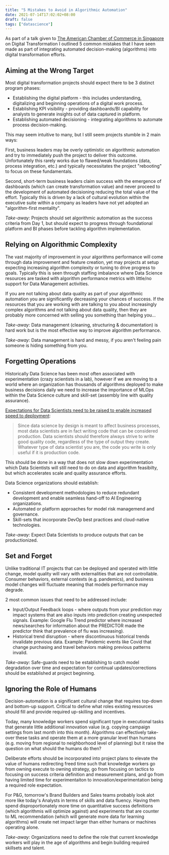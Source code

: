 ```yaml
---
title: "5 Mistakes to Avoid in Algorithmic Automation"
date: 2021-07-14T17:02:02+08:00
draft: false
tags: ["datascience"]
---
```


As part of a talk given to [The American Chamber of Commerce in Singapore](https://www.linkedin.com/company/amchamsingapore/) on Digital Transformation I outlined 5 common mistakes that I have seen made as part of integrating automated decision-making (algorithms) into digital transformation efforts.

## Aiming at the Wrong Target

Most digital transformation projects should expect there to be 3 distinct program phases:

* Establishing the digital platform - this includes understanding, digitalizing and beginning operations of a digital work process.
* Establishing KPI visibility - providing dashboards/BI capability for analysts to generate insights out of data captured in platform.
* Establishing automated decisioning - integrating algorithms to automate process decision-making.

This may seem intuitive to many, but I still seem projects stumble in 2 main ways:

First, business leaders may be overly optimistic on algorithmic automation
and try to immediately push the project to deliver this outcome.  Unfortunately this rarely works due to flawed/weak foundations (data, process
integration, etc.) and typically necessitates the project "rebooting" to focus on these fundamentals.

Second, short-term business leaders claim success with the emergence of dashboards (which can create transformation value) and never proceed to
the development of automated decisioning reducing the total value of the effort.  Typically this is driven by a lack of cultural evolution within the executive suite within a company as leaders have not yet adopted an "algorithm-first mentality".

*Take-away:* Projects should set algorithmic automation as the success criteria from Day 1, but should expect to progress through foundational platform and BI phases before tackling algorithm implementation.

## Relying on Algorithmic Complexity

The vast majority of improvement in your algorithms performance will come through data improvement and feature creation, yet may projects at setup expecting increasing algorithm complexity or tuning to drive progress to goals.  Typically this is seen through staffing imbalance where Data Science resources are tasked
with algorithm performance metrics with little/no support for Data Management activities.

If you are not talking about data quality as part of your algorithmic automation you are significantlly decreasing your chances of success.  If the resources that you are working with are talking to you about increasingly complex algorithms and not talking about data quality, then they are probably more concerned with selling you something than helping you...

*Take-away:* Data management (cleaning, structuring & documentation) is hard work but is the most effective way to improve algorithm performance.

*Take-away:* Data management is hard and messy, if you aren't feeling pain someone is hiding something from you.

## Forgetting Operations

Historically Data Science has been most often associated with experimentation (crazy scientists in a lab), however if we are moving to a world where an organization has thousands of algorithms deployed to make business decisions daily we need to increase the importance of MLOps within the Data Science culture and skill-set (assembly line with quality assurance).

[Expectations for Data Scientists need to be raised to enable increased speed to deployment](https://thuijskens.github.io/2018/11/13/useful-code-is-production-code/):

>Since data science by design is meant to affect business processes, most data scientists are in fact writing code that can be considered production. Data scientists should therefore always strive to write good quality code, regardless of the type of output they create. Whatever type of data scientist you are, the code you write is only useful if it is production code.

This should be done in a way that does not slow down experimentation which Data Scientists will still need to do on data and algorithm feasibilty, but which accelerates scale and quality assurance efforts.

Data Science organizations should establish:

* Consistent development methodologies to reduce redundant development and enable seamless hand-off to AI Engineering organizations.
* Automated or platform approaches for model risk managemend and governance.
* Skill-sets that incorporate DevOp best practices and cloud-native technologies.

*Take-away:* Expect Data Scientists to produce outputs that can be productionized.

## Set and Forget

Unlike traditional IT projects that can be deployed and operated with little change, model quality will vary with externalities that are not controllable.  Consumer behaviors, external contexts (e.g. pandemics), and business model changes will fluctuate meaning that models performance may degrade.

2 most common issues that need to be addressed include:

* Input/Output Feedback loops - where outputs from your prediction may impact systems that are also inputs into prediction creating unexpected signals.  Example: Google Flu Trend predictor where increased news/searches for information about the PREDICTOR made the predictor think that prevalence of flu was increasing).
* Historical trend disruption - where discontinuous historical trends invalidate previous data.  Example: Pandemic events like Covid that change purchasing and travel behaviors making previous patterns invalid.

*Take-away:* Safe-guards need to be establishing to catch model degradation over time and expectation for continual updates/corrections should be established at project beginning.

## Ignoring the Role of Humans

Decision-automation is a significant cultural change that requires top-down and bottom-up support.  Critical to define what roles existing resources should fill and provide required up-skilling and incentives.

Today, many knowledge workers spend significant type in executional tasks that generate little additional innovation value (e.g. copying campaign settings from last month into this month).  Algorithms can effectively take-over these tasks and operate them at a more granular level than humans (e.g. moving from regional to neighborhood level of planning) but it raise the question on what should the humans do then?

Deliberate efforts should be incorporated into project plans to elevate the value of humans redirecting freed time such that knowledge workers go from owning execute to owning strategy, go from focusing on tactics to focusing on success criteria definition and measurement plans, and go from having limited time for experimentaiton to innovation/experimentation being a required role expectation.

For P&G, tomorrow's Brand Builders and Sales teams probably look alot more like today's Analysts in terms of skills and data fluency.  Having them spend disproportionately more time on quantitative success definitions (which algorithmis will optimize against) and experiments that are counter to ML recommendation (which will generate more data for learning algorithms) will create net impact larger than either humans or machines operating alone.

*Take-away:* Organizations need to define the role that current knowledge workers will play in the age of algorithms and begin building required skillsets and talent.
